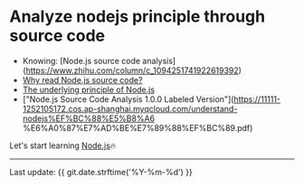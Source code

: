 # Analyze nodejs principle through source code

- Knowing: [Node.js source code analysis] (https://www.zhihu.com/column/c_1094251741922619392)
- [Why read Node.js source code? ](https://zhuanlan.zhihu.com/p/350625461)
- [The underlying principle of Node.js](https://zhuanlan.zhihu.com/p/375276722)
- ["Node.js Source Code Analysis 1.0.0 Labeled Version"](https://11111-1252105172.cos.ap-shanghai.myqcloud.com/understand-nodejs%EF%BC%88%E5%B8%A6 %E6%A0%87%E7%AD%BE%E7%89%88%EF%BC%89.pdf)

Let's start learning [Node.js](chapter00-preface.md)🔥

---

Last update: {{ git.date.strftime('%Y-%m-%d') }}
